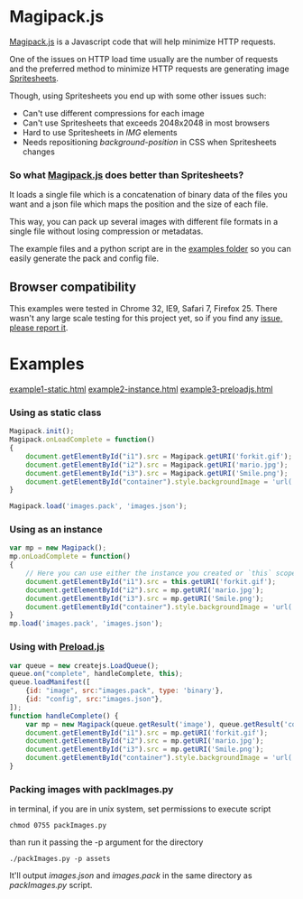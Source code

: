 Magipack.js
===========

[Magipack.js](https://github.com/keitakun/Magipack.js) is a Javascript code that will help minimize HTTP requests.

One of the issues on HTTP load time usually are the number of requests and the preferred method to minimize HTTP requests are generating image [Spritesheets](https://www.google.com/search?q=spritesheet&oq=spritesheet&aqs=chrome..69i57j69i59j69i60.1687j0j7&sourceid=chrome&espv=210&es_sm=91&ie=UTF-8).

Though, using Spritesheets you end up with some other issues such:

* Can't use different compressions for each image
* Can't use Spritesheets that exceeds 2048x2048 in most browsers
* Hard to use Spritesheets in *IMG* elements
* Needs repositioning *background-position* in CSS when Spritesheets changes

### So what [Magipack.js](https://github.com/keitakun/Magipack.js) does better than Spritesheets?
It loads a single file which is a concatenation of binary data of the files you want and a json file which maps the position and the size of each file.

This way, you can pack up several images with different file formats in a single file without losing compression or metadatas.

The example files and a python script are in the [examples folder](https://github.com/keitakun/Magipack.js/tree/master/examples) so you can easily generate the pack and config file.


Browser compatibility
---------------------
This examples were tested in Chrome 32, IE9, Safari 7, Firefox 25.
There wasn't any large scale testing for this project yet, so if you find any [issue, please report it](https://github.com/keitakun/Magipack.js/issues).

Examples
========

[example1-static.html](http://hellokeita.in/xp/Magipack.js/example1-static.html)
[example2-instance.html](http://hellokeita.in/xp/Magipack.js/example2-instance.html)
[example3-preloadjs.html](http://hellokeita.in/xp/Magipack.js/example3-preloadjs.html)

### Using as static class
```javascript
Magipack.init();
Magipack.onLoadComplete = function()
{
	document.getElementById("i1").src = Magipack.getURI('forkit.gif');
	document.getElementById("i2").src = Magipack.getURI('mario.jpg');
	document.getElementById("i3").src = Magipack.getURI('Smile.png');
	document.getElementById("container").style.backgroundImage = 'url(' + Magipack.getURI('packman_ghost.gif') + ')';
}

Magipack.load('images.pack', 'images.json');
```

### Using as an instance
```javascript
var mp = new Magipack();
mp.onLoadComplete = function()
{
	// Here you can use either the instance you created or `this` scope.
	document.getElementById("i1").src = this.getURI('forkit.gif');
	document.getElementById("i2").src = mp.getURI('mario.jpg');
	document.getElementById("i3").src = mp.getURI('Smile.png');
	document.getElementById("container").style.backgroundImage = 'url(' + mp.getURI('packman_ghost.gif') + ')';
}
mp.load('images.pack', 'images.json');
```

### Using with [Preload.js](http://www.createjs.com/#!/PreloadJS)
``` javascript
var queue = new createjs.LoadQueue();
queue.on("complete", handleComplete, this);
queue.loadManifest([
	{id: "image", src:"images.pack", type: 'binary'},
	{id: "config", src:"images.json"},
]);
function handleComplete() {
	var mp = new Magipack(queue.getResult('image'), queue.getResult('config'));
	document.getElementById("i1").src = mp.getURI('forkit.gif');
	document.getElementById("i2").src = mp.getURI('mario.jpg');
	document.getElementById("i3").src = mp.getURI('Smile.png');
	document.getElementById("container").style.backgroundImage = 'url(' + mp.getURI('packman_ghost.gif') + ')';
}
```

### Packing images with packImages.py
in terminal, if you are in unix system, set permissions to execute script
```
chmod 0755 packImages.py
```

than run it passing the -p argument for the directory
```
./packImages.py -p assets
```

It'll output *images.json* and *images.pack* in the same directory as *packImages.py* script.